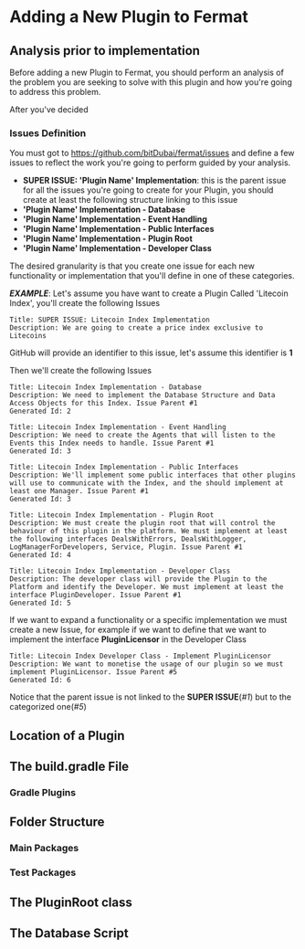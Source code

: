 # Adding a New Plugin to Fermat

## Analysis prior to implementation

Before adding a new Plugin to Fermat, you should perform an analysis of the problem you are seeking to solve with this plugin and how you're going to address this problem.

After you've decided
 
### Issues Definition

You must got to https://github.com/bitDubai/fermat/issues and define a few issues to reflect the work you're going to perform guided by your analysis.

* **SUPER ISSUE: 'Plugin Name' Implementation**: this is the parent issue for all the issues you're going to create for your Plugin, you should create at least the following structure linking to this issue
 * **'Plugin Name' Implementation - Database**
 * **'Plugin Name' Implementation - Event Handling**
 * **'Plugin Name' Implementation - Public Interfaces**
 * **'Plugin Name' Implementation - Plugin Root**
 * **'Plugin Name' Implementation - Developer Class**

The desired granularity is that you create one issue for each new functionality or implementation that you'll define in one of these categories.  

*__EXAMPLE__*: Let's assume you have want to create a Plugin Called 'Litecoin Index', you'll create the following Issues 
```
Title: SUPER ISSUE: Litecoin Index Implementation
Description: We are going to create a price index exclusive to Litecoins
```
GitHub will provide an identifier to this issue, let's assume this identifier is **1**
 
Then we'll create the following Issues
```
Title: Litecoin Index Implementation - Database
Description: We need to implement the Database Structure and Data Access Objects for this Index. Issue Parent #1
Generated Id: 2
```
```
Title: Litecoin Index Implementation - Event Handling
Description: We need to create the Agents that will listen to the Events this Index needs to handle. Issue Parent #1
Generated Id: 3
```
```
Title: Litecoin Index Implementation - Public Interfaces
Description: We'll implement some public interfaces that other plugins will use to communicate with the Index, and the should implement at least one Manager. Issue Parent #1
Generated Id: 3
```
```
Title: Litecoin Index Implementation - Plugin Root
Description: We must create the plugin root that will control the behaviour of this plugin in the platform. We must implement at least the following interfaces DealsWithErrors, DealsWithLogger, LogManagerForDevelopers, Service, Plugin. Issue Parent #1
Generated Id: 4
```
```
Title: Litecoin Index Implementation - Developer Class
Description: The developer class will provide the Plugin to the Platform and identify the Developer. We must implement at least the interface PluginDeveloper. Issue Parent #1
Generated Id: 5
```
If we want to expand a functionality or a specific implementation we must create a new Issue, for example if we want to define that we want to implement the interface **PluginLicensor** in the Developer Class
```
Title: Litecoin Index Developer Class - Implement PluginLicensor
Description: We want to monetise the usage of our plugin so we must implement PluginLicensor. Issue Parent #5
Generated Id: 6
```
Notice that the parent issue is not linked to the **SUPER ISSUE**(*#1*) but to the categorized one(*#5*)

## Location of a Plugin

## The build.gradle File

### Gradle Plugins

## Folder Structure

### Main Packages

### Test Packages

## The PluginRoot class

## The Database Script

